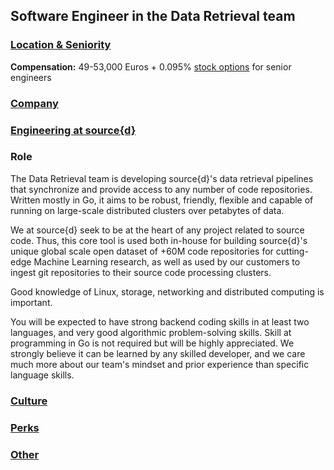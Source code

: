 Software Engineer in the Data Retrieval team
------------------------------------------

### [Location & Seniority](../location-seniority-section.md)

**Compensation:** 49-53,000 Euros + 0.095% [stock options](https://github.com/src-d/guide/blob/master/talent/esop.md) for senior engineers

### [Company](../company-section.md)

### [Engineering at source{d}](../engineering-section.md)

### Role

The Data Retrieval team is developing source{d}'s data retrieval pipelines that synchronize and provide access to any number of code repositories. Written mostly in Go, it aims to be robust, friendly, flexible and capable of running on large-scale distributed clusters over petabytes of data.

We at source{d} seek to be at the heart of any project related to source code. Thus, this core tool is used both in-house for building source{d}'s unique global scale open dataset of +60M code repositories for cutting-edge Machine Learning research, as well as used by our customers to ingest git repositories to their source code processing clusters.

Good knowledge of Linux, storage, networking and distributed computing is important.

You will be expected to have strong backend coding skills in at least two languages, and very good algorithmic problem-solving skills. Skill at programming in Go is not required but will be highly appreciated. We strongly believe it can be learned by any skilled developer, and we care much more about our team's mindset and prior experience than specific language skills.

### [Culture](../culture-section.md)

### [Perks](../perks-section.md)

### [Other](../other-section.md)